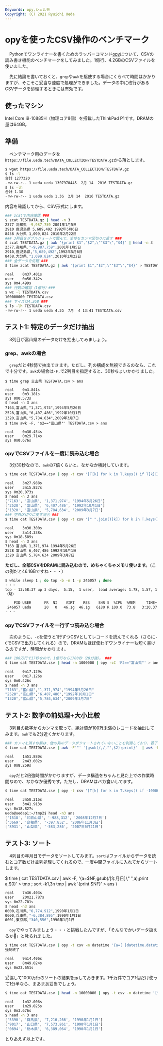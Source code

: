```yaml
---
Keywords: opy,シェル芸
Copyright: (C) 2021 Ryuichi Ueda
---
```


# opyを使ったCSV操作のベンチマーク

　Pythonでワンライナーを書くためのラッパーコマンド[opy](/?page=opy)について、CSVの読み書き機能のベンチマークをしてみました。1億行、4.2GBのCSVファイルを使いました。


　先に結論を書いておくと、`grep`や`awk`を駆使する場合にくらべて時間はかかりますが、そこそこ妥当な速度で処理ができました。データの中に改行があるCSVデータを処理するときには有効です。

## 使ったマシン

Intel Core i9-10885H（物理コア8個）を搭載したThinkPad P1です。DRAMの量は64GB。


## 準備

　ベンチマーク用のデータを`https://file.ueda.tech/DATA_COLLECTION/TESTDATA.gz`から落とします。

```bash
$ wget https://file.ueda.tech/DATA_COLLECTION/TESTDATA.gz
$ ls -l
合計 1277320
-rw-rw-r-- 1 ueda ueda 1307970445  2月 14  2016 TESTDATA.gz
$ ls -lh
合計 1.3G
-rw-rw-r-- 1 ueda ueda 1.3G  2月 14  2016 TESTDATA.gz
```

内容を確認してから、CSV形式にします。

```bash
### zcatで内容確認 ###
$ zcat TESTDATA.gz | head -n 3
2377 高知県 -9,987,759 2001年1月5日
2910 鹿児島県 5,689,492 1992年5月6日
8458 大分県 1,099,824 2010年2月22日
### 3列目をダブルクォートで囲んで、全体をカンマ区切りに直す ###
$ zcat TESTDATA.gz | awk '{print $1","$2",\""$3"\","$4}' | head -n 3
2377,高知県,"-9,987,759",2001年1月5日
2910,鹿児島県,"5,689,492",1992年5月6日
8458,大分県,"1,099,824",2010年2月22日
### 全データを処理 ###
$ time zcat TESTDATA.gz | awk '{print $1","$2",\""$3"\","$4}' > TESTDATA.csv

real	0m37.401s
user	0m56.342s
sys	0m4.499s
### 行数の確認（1億行）###
$ wc -l TESTDATA.csv
100000000 TESTDATA.csv
### サイズは4.2GB ###
$ ls -lh TESTDATA.csv
-rw-rw-r-- 1 ueda ueda 4.2G  7月  4 13:41 TESTDATA.csv
```

## テスト1: 特定のデータだけ抽出

　3列目が富山県のデータだけを抽出してみましょう。


### grep、awkの場合

　`grep`だと4秒弱で抽出できます。ただし、列の構成を無視できるのなら、これで十分です。`awk`の場合は`-F,`で2列目を指定すると、30秒ちょいかかりました。

```
$ time grep 富山県 TESTDATA.csv > ans

real	0m3.841s
user	0m3.181s
sys	0m0.573s
$ head -n 3 ans
7163,富山県,"1,371,974",1994年5月26日
2528,富山県,"6,407,486",1992年10月1日
1320,富山県,"5,784,634",2009年3月7日
$ time awk -F, '$2=="富山県"' TESTDATA.csv > ans

real	0m30.454s
user	0m29.714s
sys	0m0.676s
```

### opyでCSVファイルを一度に読み込む場合

　3分30秒なので、`awk`の7倍くらいと、なかなか検討しています。

```bash
$ time cat TESTDATA.csv | opy -t csv '[T[k] for k in T.keys() if T[k][1] == "富山県"]' > ans

real	3m27.988s
user	3m15.827s
sys	0m20.873s
$ head -n 3 ans
['7163', '富山県', '1,371,974', '1994年5月26日']
['2528', '富山県', '6,407,486', '1992年10月1日']
['1320', '富山県', '5,784,634', '2009年3月7日']
### 空白区切りに戻す場合 ###
$ time cat TESTDATA.csv | opy -t csv '[" ".join(T[k]) for k in T.keys() if T[k][1] == "富山県"]' > ans

real	3m30.300s
user	3m14.338s
sys	0m18.589s
$ head -n 3 ans
7163 富山県 1,371,974 1994年5月26日
2528 富山県 6,407,486 1992年10月1日
1320 富山県 5,784,634 2009年3月7日
```

**ただし、全部CSVをDRAMに読み込むので、めちゃくちゃメモリ使います。**（この例だと46.1GBですね・・・）

```bash
$ while sleep 1 ; do top -b -n 1 -p 246057 ; done
・・・
top - 13:58:37 up 3 days,  5:15,  1 user,  load average: 1.78, 1.57, 1.23
（略）

    PID USER      PR  NI    VIRT    RES    SHR S  %CPU  %MEM     TIME+ COMMAND
 246057 ueda      20   0   46.1g  46.1g   6180 R 100.0  73.8   3:20.37 python3
・・・
```

### opyでCSVファイルを一行ずつ読み込む場合


　次のように、`-c`を使うと1行ずつCSVとしてレコードを読んでくれる（さらに`-C`でCSVで出力してくれる）ので、DRAMもほぼ使わずワンライナーも短く書けるのですが、時間がかかります。


```bash
### 100万行で17秒なので、1億行なら1700秒（28分強）。 ###
$ time cat TESTDATA.csv | head -n 1000000 | opy -cC 'F2=="富山県"' > ans

real	0m17.129s
user	0m17.126s
sys	0m0.426s
$ head -n 3 ans
"7163","富山県","1,371,974","1994年5月26日"
"2528","富山県","6,407,486","1992年10月1日"
"1320","富山県","5,784,634","2009年3月7日"
```

## テスト2: 数字の前処理+大小比較

　3列目の数字からカンマを取って、絶対値が100万未満のレコードを抽出してみます。`awk`でも2分近くかかります。


```bash
### カンマを消す作業は、他の列のデータがクォートされていないことを利用しており、若干ズルです。 ###
$ time cat TESTDATA.csv | awk -F'"' '{gsub(/,/,"",$2);print}'  | awk -F, '$3<1000000 && $3 > -1000000' > ans

real	1m51.880s
user	2m43.002s
sys	0m8.259s
```

　`opy`だと2倍強時間がかかりますが、データ構造をちゃんと見た上での作業時間なので、なかなか優秀です。ただし、DRAMはバカ食いしてます。

```bash
$ time cat TESTDATA.csv | opy -t csv '[T[k] for k in T.keys() if -1000000 < int(T[k][2].replace(",","")) < 1000000 ]' > ans

real	3m58.216s
user	3m41.913s
sys	0m18.827s
ueda@uedap1:~/tmp2$ head -n3 ans 
['1518', '和歌山県', '-988,312', '2008年12月7日']
['3669', '島根県', '-397,852', '2006年11月3日']
['8931', '山梨県', '-583,286', '2007年6月21日']
```

## テスト3: ソート


　4列目の年月日でデータをソートしてみます。`sort`はファイルからデータを読むとコア数だけ並列処理してくれるので、一度中間ファイルに入れてからソートします。

$ time  ( cat TESTDATA.csv | awk -F, '{a=$NF;gsub(/[年月日]/," ",a);print a,$0}' > tmp ; sort -k1,3n tmp | awk '{print $NF}' > ans )

```bash
real	7m36.403s
user	20m21.787s
sys	0m22.701s
$ head -n3 ans
0000,石川県,"6,774,912",1990年1月1日
0000,兵庫県,"-6,384,895",1990年1月1日
0001,東京都,"340,556",1990年1月1日
```

　`opy`でやってみましょう・・・と挑戦したんですが、「そんなでかいデータ扱えるか💢」と叱られました。


```bash
$ time cat TESTDATA.csv | opy -t csv -m datetime '{a=[ [datetime.datetime.strptime(e[3], "%Y年%m月%d日"),e] for e in T.values()]};{a.sort(key=lambda x:x[0])};[*[e[1] for e in a]]' > ans
強制終了

real	9m14.406s
user	8m49.024s
sys	0m23.651s
```


妥協して1000万行のソートの結果を示しておきます。1千万件でコア1個だけ使って1分半なら、まあまあ妥当でしょう。


```bash
$ time cat TESTDATA.csv | head -n 10000000 | opy -t csv -m datetime '[*sorted(T.values(), key=lambda x:datetime.datetime.strptime(x[3], "%Y年%m月%d日"))]' > ans

real	1m32.006s
user	1m29.025s
sys	0m3.676s
$ head -n 3 ans
['5390', '群馬県', '7,216,266', '1990年1月1日']
['9017', '山口県', '7,573,861', '1990年1月1日']
['0894', '栃木県', '6,389,064', '1990年1月1日']
```


とりあえず以上です。

